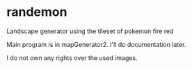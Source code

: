 # randemon
Landscape generator using the tileset of pokemon fire red

Main program is in mapGenerator2. I'll do documentation later.

I do not own any rights over the used images.
